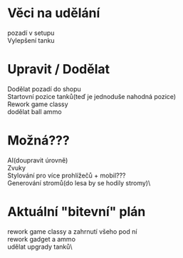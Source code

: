 # Věci na udělání

pozadí v setupu\
Vylepšení tanku

# Upravit / Dodělat

Dodělat pozadí do shopu\
Startovní pozice tanků(teď je jednoduše nahodná pozice)\
Rework game classy\
dodělat ball ammo

# Možná???

AI(doupravit úrovně)\
Zvuky\
Stylování pro více prohlížečů + mobil???\
Generování stromů(do lesa by se hodily stromy)\

# Aktuální "bitevní" plán

rework game classy a zahrnutí všeho pod ní\
rework gadget a ammo\
udělat upgrady tanků\
